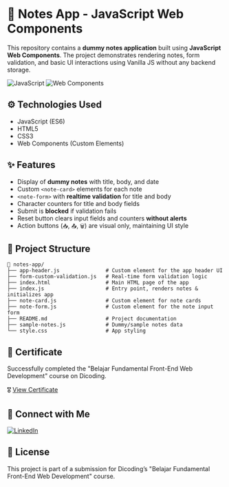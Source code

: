 # 📝 Notes App - JavaScript Web Components
This repository contains a **dummy notes application** built using **JavaScript Web Components**.
The project demonstrates rendering notes, form validation, and basic UI interactions using Vanilla JS without any backend storage.

![JavaScript](https://img.shields.io/badge/JavaScript-ES6-yellow?style=flat-square)
![Web Components](https://img.shields.io/badge/Web%20Components-Custom%20Elements-blue?style=flat-square)

## ⚙️ Technologies Used
- JavaScript (ES6)
- HTML5
- CSS3
- Web Components (Custom Elements)

## ✨ Features
- Display of **dummy notes** with title, body, and date
- Custom `<note-card>` elements for each note
- `<note-form>` with **realtime validation** for title and body
- Character counters for title and body fields
- Submit is **blocked** if validation fails
- Reset button clears input fields and counters **without alerts**
- Action buttons (`📥`, `📤`, `🗑️`) are visual only, maintaining UI style

## 📁 Project Structure
```plaintext
📂 notes-app/
├── app-header.js               # Custom element for the app header UI
├── form-custom-validation.js   # Real-time form validation logic
├── index.html                  # Main HTML page of the app
├── index.js                    # Entry point, renders notes & initializes app
├── note-card.js                # Custom element for note cards
├── note-form.js                # Custom element for the note input form
├── README.md                   # Project documentation
├── sample-notes.js             # Dummy/sample notes data
└── style.css                   # App styling

```

## 📜 Certificate
Successfully completed the "Belajar Fundamental Front-End Web Development" course on Dicoding.

🎖️ [View Certificate](https://www.dicoding.com/certificates/6RPNG6WM9Z2M)

## 🤝 Connect with Me
[![LinkedIn](https://img.shields.io/badge/LinkedIn-Sultan%20Badra-blue?logo=linkedin&logoColor=white&style=flat-square)](https://www.linkedin.com/in/sultan-badra)

## 📄 License
This project is part of a submission for Dicoding’s "Belajar Fundamental Front-End Web Development" course.
